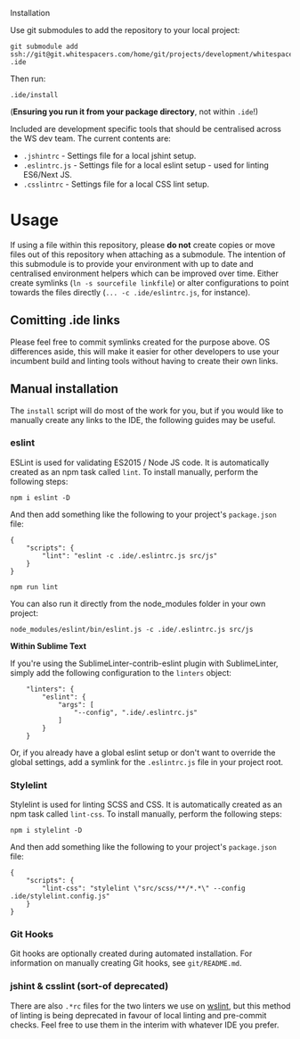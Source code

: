 Installation

Use git submodules to add the repository to your local project:

```
git submodule add ssh://git@git.whitespacers.com/home/git/projects/development/whitespace_dev_env.git .ide
```

Then run:

```
.ide/install
```

(**Ensuring you run it from your package directory**, not within `.ide`!)

Included are development specific tools that should be centralised across the WS dev team. The current contents are:

 - `.jshintrc` - Settings file for a local jshint setup.
 - `.eslintrc.js` - Settings file for a local eslint setup - used for linting ES6/Next JS.
 - `.csslintrc` - Settings file for a local CSS lint setup.

# Usage

If using a file within this repository, please **do not** create copies or move files out of this repository when attaching as a submodule. The intention of this submodule is to provide your environment with up to date and centralised environment helpers which can be improved over time. Either create symlinks (`ln -s sourcefile linkfile`) or alter configurations to point towards the files directly (`... -c .ide/eslintrc.js`, for instance).

## Comitting .ide links

Please feel free to commit symlinks created for the purpose above. OS differences aside, this will make it easier for other developers to use your incumbent build and linting tools without having to create their own links.

## Manual installation

The `install` script will do most of the work for you, but if you would like to manually create any links to the IDE, the following guides may be useful.

### eslint

ESLint is used for validating ES2015 / Node JS code. It is automatically created as an npm task called `lint`. To install manually, perform the following steps:

`npm i eslint -D`

And then add something like the following to your project's `package.json` file:

```
{
	"scripts": {
		"lint": "eslint -c .ide/.eslintrc.js src/js"
	}
}
```

`npm run lint`

You can also run it directly from the node_modules folder in your own project:

`node_modules/eslint/bin/eslint.js -c .ide/.eslintrc.js src/js`

**Within Sublime Text**

If you're using the SublimeLinter-contrib-eslint plugin with SublimeLinter, simply add the following configuration to the `linters` object:

```
    "linters": {
        "eslint": {
            "args": [
                "--config", ".ide/.eslintrc.js"
            ]
        }
    }
```

Or, if you already have a global eslint setup or don't want to override the global settings, add a symlink for the `.eslintrc.js` file in your project root.

### Stylelint

Stylelint is used for linting SCSS and CSS. It is automatically created as an npm task called `lint-css`. To install manually, perform the following steps:

`npm i stylelint -D`

And then add something like the following to your project's `package.json` file:

```
{
	"scripts": {
		"lint-css": "stylelint \"src/scss/**/*.*\" --config .ide/stylelint.config.js"
	}
}
```

### Git Hooks

Git hooks are optionally created during automated installation. For information on manually creating Git hooks, see `git/README.md`.

### jshint & csslint (sort-of deprecated)

There are also `.*rc` files for the two linters we use on [wslint](http://dev.development.whitespacers.com/wslint/), but this method of linting is being deprecated in favour of local linting and pre-commit checks. Feel free to use them in the interim with whatever IDE you prefer.